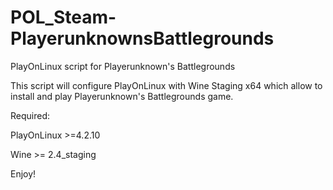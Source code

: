 # POL_Steam-PlayerunknownsBattlegrounds
PlayOnLinux script for Playerunknown's Battlegrounds

This script will configure PlayOnLinux with Wine Staging x64 which allow to install and play Playerunknown's Battlegrounds game.

Required:

PlayOnLinux >=4.2.10

Wine >= 2.4_staging

Enjoy!
